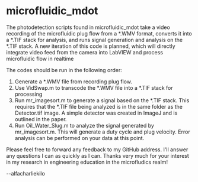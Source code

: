 # microfluidic_mdot

The photodetection scripts found in microfluidic_mdot take a video recording of the microfluidic plug flow from a *.WMV format,
converts it into a *.TIF stack for analysis, and runs signal generation and analysis on the *.TIF stack. A new iteration of this
code is planned, which will directly integrate video feed from the camera into LabVIEW and process microfluidic flow in realtime

The codes should be run in the following order:

1. Generate a *.WMV file from recording plug flow.
2. Use VidSwap.m to transcode the *.WMV file into a *.TIF stack for processing
3. Run mr_imagesort.m to generate a signal based on the *.TIF stack. This requires that the *.TIF file being analyzed is in the 
   same folder as the Detector.tif image. A simple detector was created in ImageJ and is outlined in the paper.
4. Run Oil_Water_Slug.m to analyze the signal generated by mr_imagesort.m. This will generate a duty cycle and plug velocity.
   Error analysis can be performed on your data at this point.
   
   
Please feel free to forward any feedback to my GitHub address. I'll answer any questions I can as quickly as I can. Thanks very
much for your interest in my research in engineering education in the microfludics realm!

--alfacharliekilo
